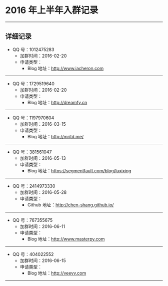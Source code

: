 # 2016 年上半年入群记录

--------------------------------------------------------------------------------

## 详细记录

- QQ 号：1012475283
	- 加群时间：2016-02-20
	- 申请类型：
		- Blog 地址：<http://www.iacheron.com>

--------------------------------------------------------------------------------

- QQ 号：1729519640
	- 加群时间：2016-02-20
	- 申请类型：
		- Blog 地址：<http://dreamfy.cn>

--------------------------------------------------------------------------------

- QQ 号：1197970604
	- 加群时间：2016-03-15
	- 申请类型：
		- Blog 地址：<http://mritd.me/>

--------------------------------------------------------------------------------

- QQ 号：381561047
	- 加群时间：2016-05-13
	- 申请类型：
		- Blog 地址：<https://segmentfault.com/blog/luxixing>

--------------------------------------------------------------------------------

- QQ 号：2414973330
	- 加群时间：2016-05-28
	- 申请类型：
		- Github 地址：<http://chen-shang.github.io/>

--------------------------------------------------------------------------------

- QQ 号：767355675
	- 加群时间：2016-06-11
	- 申请类型：
		- Blog 地址：<http://www.masterpy.com>

--------------------------------------------------------------------------------

- QQ 号：404022552
	- 加群时间：2016-06-15
	- 申请类型：
		- Blog 地址：<http://veevv.com>

--------------------------------------------------------------------------------

